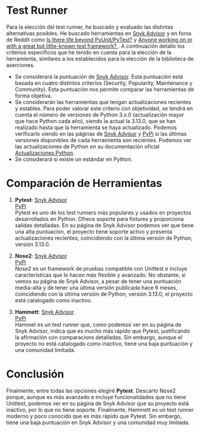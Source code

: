 # Test Runner

Para la elección del test runner, he buscado y evaluado las distintas alternativas posibles. 
He buscado herramientas en [Snyk Advisor](https://snyk.io/advisor/) y en foros de Reddit como [Is there life beyond PyUnit/PyTest?](https://www.reddit.com/r/Python/comments/1gbxrho/anyone_working_on_or_with_a_great_but_littleknown/) y [Anyone working on or with a great but little-known test framework? ](https://www.reddit.com/r/Python/comments/1gbxrho/anyone_working_on_or_with_a_great_but_littleknown/). 
A continuación detallo los criterios específicos que he tenido en cuenta para la elección de la herramienta, similares a los establecidos para la elección de la biblioteca de aserciones. 

- Se considerará la puntuación de [Snyk Advisor](https://snyk.io/advisor/). Esta puntuación está basada en cuatro distintos criterios (Security, Popularity, Maintenance y Community). Esta puntuación nos permite comparar las herramientas de forma objetiva.  
- Se considerarán las herramientas que tengan actualizaciones recientes y estables. Para poder valorar este criterio con objetividad, se tendrá en cuenta el número de versiones de Python 3.x.0 (actualización mayor que hace Python cada año), siendo la actual la 3.13.0, que se han realizado hasta que la herramienta se haya actualizado. Podemos verificarlo viendo en las páginas de [Snyk Advisor](https://snyk.io/advisor/) y [PyPi](https://pypi.org/) si las últimas versiones disponibles de cada herramienta son recientes. Podemos ver las actualizaciones de Python en su documentación oficial [Actualizaciones Python](https://www.python.org/doc/versions/).  
- Se considerará si existe un estándar en Python.  

# Comparación de Herramientas

1. **Pytest**:
    [Snyk Advisor](https://snyk.io/advisor/python/pytest)    
    [PyPi](https://pypi.org/project/pytest/)   
    Pytest es uno de los test runners más populares y usados en proyectos desarrollados en Python. Ofrece soporte para fixtures y proporciona salidas detalladas. En su página de Snyk Advisor podemos ver que tiene una alta puntuación, el proyecto tiene soporte activo y presenta actualizaciones recientes, coincidiendo con la última versión de Python, versión 3.13.0.   

2. **Nose2**:
    [Snyk Advisor](https://snyk.io/advisor/python/nose2)    
    [PyPi](https://pypi.org/project/nose2/)    
    Nose2 es un framework de pruebas compatible con Unittest e incluye características que lo hacen más flexible y avanzado. No obstante, si vemos su página de Snyk Advisor, a pesar de tener una puntuación media-alta y de tener una última versión publicada hace 6 meses, coincidiendo con la última versión de Python, versión 3.13.0, el proyecto está catalogado como inactivo.  

3. **Hammett**:
    [Snyk Advisor](https://snyk.io/advisor/python/hammett)  
    [PyPi](https://pypi.org/project/hammett/)        
    Hammet es un test runner que, como podemos ver en su página de Snyk Advisor, indica que es mucho más rápido que Pytest, justificando la afirmación con comparacions detalladas. Sin embargo, aunque el proyecto no está catalogado como inactivo, tiene una baja puntuación y una comunidad limitada. 

# Conclusión

Finalmente, entre todas las opciones elegiré **Pytest**. Descarto Nose2 porque, aunque es más avanzado e incluye funcionalidades que no tiene Unittest, podemos ver en su página de Snyk Advisor que su proyecto está inactivo, por lo que no tiene soporte. Finalmente, Hammett es un test runner moderno y poco conocido que es más rápido que Pytest. Sin embargo, tiene una baja puntuación en Snyk Advisor y una comunidad muy limitada.  


